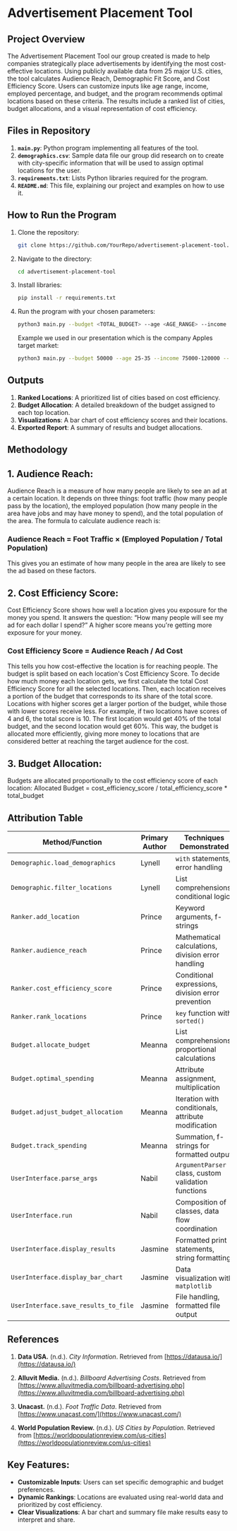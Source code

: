 # Advertisement Placement Tool

## Project Overview

The Advertisement Placement Tool our group created is made to help companies strategically place advertisements by identifying the most cost-effective locations. Using publicly available data from 25 major U.S. cities, the tool calculates Audience Reach, Demographic Fit Score, and Cost Efficiency Score. Users can customize inputs like age range, income, employed percentage, and budget, and the program recommends optimal locations based on these criteria. The results include a ranked list of cities, budget allocations, and a visual representation of cost efficiency.

## Files in Repository

1. **`main.py`**: Python program implementing all features of the tool.
2. **`demographics.csv`**: Sample data file our group did research on to create with city-specific information that will be used to assign optimal locations for the user. 
3. **`requirements.txt`**: Lists Python libraries required for the program.
4. **`README.md`**: This file, explaining our project and examples on how to use it. 


## How to Run the Program

1. Clone the repository:
   ```bash
   git clone https://github.com/YourRepo/advertisement-placement-tool.git
   ```
2. Navigate to the directory:
   ```bash
   cd advertisement-placement-tool
   ```
3. Install libraries:
   ```bash
   pip install -r requirements.txt
   ```
4. Run the program with your chosen parameters:
   ```bash
   python3 main.py --budget <TOTAL_BUDGET> --age <AGE_RANGE> --income <INCOME_RANGE> --employedpercentage <EMPLOYED_PERCENTAGE> --top_num <NUMBER_OF_LOCATIONS>
   ```
   Example we used in our presentation which is the company Apples target market:
   ```bash
   python3 main.py --budget 50000 --age 25-35 --income 75000-120000 --employedpercentage 20 --top_num 3
   ```


## Outputs

1. **Ranked Locations**: A prioritized list of cities based on cost efficiency.
2. **Budget Allocation**: A detailed breakdown of the budget assigned to each top location.
3. **Visualizations**: A bar chart of cost efficiency scores and their locations.
4. **Exported Report**: A summary of results and budget allocations.



## Methodology

## 1. **Audience Reach**:
Audience Reach is a measure of how many people are likely to see an ad at a certain location. It depends on three things: foot traffic (how many people pass by the location), the employed population (how many people in the area have jobs and may have money to spend), and the total population of the area. The formula to calculate audience reach is:

### Audience Reach = Foot Traffic × (Employed Population / Total Population)
This gives you an estimate of how many people in the area are likely to see the ad based on these factors. 

## 2. **Cost Efficiency Score**:
Cost Efficiency Score shows how well a location gives you exposure for the money you spend. It answers the question: “How many people will see my ad for each dollar I spend?” A higher score means you're getting more exposure for your money.
### Cost Efficiency Score = Audience Reach / Ad Cost
This tells you how cost-effective the location is for reaching people.
The budget is split based on each location's Cost Efficiency Score. To decide how much money each location gets, we first calculate the total Cost Efficiency Score for all the selected locations. Then, each location receives a portion of the budget that corresponds to its share of the total score. Locations with higher scores get a larger portion of the budget, while those with lower scores receive less. For example, if two locations have scores of 4 and 6, the total score is 10. The first location would get 40% of the total budget, and the second location would get 60%. This way, the budget is allocated more efficiently, giving more money to locations that are considered better at reaching the target audience for the cost.

## 3. **Budget Allocation**:
Budgets are allocated proportionally to the cost efficiency score of each location:
Allocated Budget = cost_efficiency_score / total_efficiency_score * total_budget


## Attribution Table

| **Method/Function**             | **Primary Author** | **Techniques Demonstrated**                            |
|----------------------------------|--------------------|--------------------------------------------------------|
| `Demographic.load_demographics` | Lynell             | `with` statements, error handling                      |
| `Demographic.filter_locations`  | Lynell             | List comprehensions, conditional logic                 |
| `Ranker.add_location`           | Prince             | Keyword arguments, f-strings                          |
| `Ranker.audience_reach`         | Prince             | Mathematical calculations, division error handling     |
| `Ranker.cost_efficiency_score`  | Prince             | Conditional expressions, division error prevention     |
| `Ranker.rank_locations`         | Prince             | `key` function with `sorted()`                        |
| `Budget.allocate_budget`        | Meanna             | List comprehensions, proportional calculations         |
| `Budget.optimal_spending`       | Meanna             | Attribute assignment, multiplication                   |
| `Budget.adjust_budget_allocation` | Meanna            | Iteration with conditionals, attribute modification    |
| `Budget.track_spending`         | Meanna             | Summation, f-strings for formatted output              |
| `UserInterface.parse_args`      | Nabil              | `ArgumentParser` class, custom validation functions    |
| `UserInterface.run`             | Nabil              | Composition of classes, data flow coordination         |
| `UserInterface.display_results` | Jasmine            | Formatted print statements, string formatting          |
| `UserInterface.display_bar_chart` | Jasmine           | Data visualization with `matplotlib`                  |
| `UserInterface.save_results_to_file` | Jasmine        | File handling, formatted file output                  |


## References

1. **Data USA.** (n.d.). *City Information*. Retrieved from [https://datausa.io/](https://datausa.io/)  

2. **Alluvit Media.** (n.d.). *Billboard Advertising Costs*. Retrieved from [https://www.alluvitmedia.com/billboard-advertising.php](https://www.alluvitmedia.com/billboard-advertising.php)  


3. **Unacast.** (n.d.). *Foot Traffic Data*. Retrieved from [https://www.unacast.com/](https://www.unacast.com/)  

4. **World Population Review.** (n.d.). *US Cities by Population*. Retrieved from [https://worldpopulationreview.com/us-cities](https://worldpopulationreview.com/us-cities)  
 


## Key Features:
- **Customizable Inputs**: Users can set specific demographic and budget preferences.
- **Dynamic Rankings**: Locations are evaluated using real-world data and prioritized by cost efficiency.
- **Clear Visualizations**: A bar chart and summary file make results easy to interpret and share.
